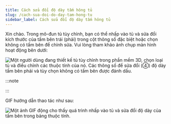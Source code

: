 ```yaml
---
title: Cách sửa đổi độ dày tấm hông tủ
slug: /cach-sua-doi-do-day-tam-hong-tu
sidebar_label: Cách sửa đổi độ dày tấm hông tủ
---
```


Xin chào. Trong mô-đun tủ tùy chỉnh, bạn có thể nhấp vào tủ và sửa đổi kích thước của tấm bên trái (phải) trong cột thông số đặc biệt hoặc chọn không có tấm bên để chỉnh sửa. Vui lòng tham khảo ảnh chụp màn hình hoạt động bên dưới:

![Một người dùng đang thiết kế tủ tùy chỉnh trong phần mềm 3D, chọn loại tủ và điều chỉnh các thuộc tính của nó. Các thông số để sửa đổi (④) độ dày tấm bên phải và tùy chọn không có tấm bên được đánh dấu.](https://storage.googleapis.com/jegavn_kb/images/6a43ddf1-119d-4432-8f87-fe486850a8c9.png)

:::note

:::

GIF hướng dẫn thao tác như sau:

![Một ảnh GIF động cho thấy quá trình nhấp vào tủ và sửa đổi độ dày của tấm bên trong bảng thuộc tính.](https://storage.googleapis.com/jegavn_kb/images/239cf464-1390-4af7-b353-07e416b1c81d.gif)